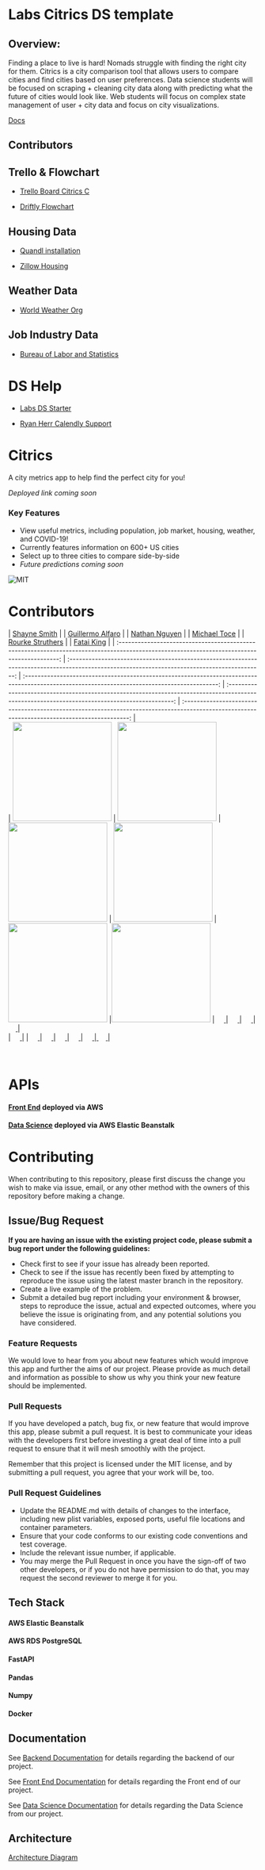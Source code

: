 # Labs Citrics DS template

## Overview:
Finding a place to live is hard! Nomads struggle with finding the right city for them. Citrics is a city comparison tool that allows users to compare cities and find cities based on user preferences. Data science students will be focused on scraping + cleaning city data along with predicting what the future of cities would look like. Web students will focus on complex state management of user + city data and focus on city visualizations.


[Docs](https://docs.labs.lambdaschool.com/data-science/)

## Contributors 

## Trello & Flowchart 
- [Trello Board Citrics C](https://trello.com/b/PvrxsbYt/citrics-team-c)

- [Driftly Flowchart](https://whimsical.com/WRYEVkz4ZedhsaPeTjfDK5)


## Housing Data
- [Quandl installation](https://docs.quandl.com/docs/python-installation)
 
- [Zillow Housing](https://www.zillow.com/research/data/)
 

## Weather Data
- [World Weather Org](https://www.worldweatheronline.com/developer/premium-api-explorer.aspx)


## Job Industry Data
- [Bureau of Labor and Statistics](https://www.bls.gov/data/) 


# DS Help

- [Labs DS Starter](https://docs.labs.lambdaschool.com/data-science/)

- [Ryan Herr Calendly Support](https://calendly.com/ryan-herr)

# Citrics

A city metrics app to help find the perfect city for you!

*Deployed link coming soon*

### Key Features

- View useful metrics, including population, job market, housing, weather, and COVID-19!
- Currently features information on 600+ US cities
- Select up to three cities to compare side-by-side
- *Future predictions coming soon*


![MIT](https://img.shields.io/packagist/l/doctrine/orm.svg)

# Contributors


|                                                      [Shayne Smith](https://github.com/shayne-smith)                                        |               |                                                       [Guillermo Alfaro](https://github.com/galfarotolon)                                   |                    |                                                      [Nathan Nguyen](https://github.com/NathanNNguyen)                                      |                        |                                                       [Michael Toce](https://github.com/mtoce)                                              | |                                                       [Rourke Struthers](https://github.com/rourke_struthers)                               |
|                                                        [Fatai King](https://github.com/fatai_king)                                          |
| :-----------------------------------------------------------------------------------------------------------------------------------------: | :-------------------------------------------------------------------------------------------------------------------------------------------: | :-------------------------------------------------------------------------------------------------------------------------------------------: | :-------------------------------------------------------------------------------------------------------------------------------------------: | :-------------------------------------------------------------------------------------------------------------------------------------------: |  
| [<img src="https://avatars0.githubusercontent.com/u/56325086?s=460&u=b246352a5f89814e5ebb27f3ebcfd2e8b13f7e9d&v=4" width = "200" />](https://github.com/shayne-smith) | [<img src="https://avatars1.githubusercontent.com/u/61952859?s=460&v=4" width = "200" />](https://github.com/galfarotolon) | [<img src="https://avatars0.githubusercontent.com/u/60860402?s=460&u=b068adba925c72ac39ac5326a1138ba749083ae4&v=4" width = "200" />](https://github.com/NathanNNguyen) | [<img src="https://avatars1.githubusercontent.com/u/56779420?s=460&u=bdfa464ded76ede970e9bfbe69dd81bd53a914d0&v=4" width = "200" />](https://github.com/mtoce) | [<img src="https://avatars3.githubusercontent.com/u/17439087?s=460&u=f9cdb3a55e942143c590bd572d27f935aa1d555b&v=4" width = "200" />](https://github.com/struth-rourke) |[<img src="https://avatars3.githubusercontent.com/u/17439087?s=460&u=f9cdb3a55e942143c590bd572d27f935aa1d555b&v=4" width = "200" />](https://github.com/fatai_king) 
|                                [<img src="https://github.com/favicon.ico" width="15"> ](https://github.com/shayne-smith)                                |                            [<img src="https://github.com/favicon.ico" width="15"> ](https://github.com/galfarotolon)                             |                          [<img src="https://github.com/favicon.ico" width="15"> ](https://github.com/NathanNNguyen)                           |                          [<img src="https://github.com/favicon.ico" width="15"> ](https://github.com/mtoce)                           |                          [<img src="https://github.com/favicon.ico" width="15"> ](https://github.com/rourke_struthers)          
|  [<img src="https://github.com/favicon.ico" width="15"> ](https://github.com/fatai_king)                           | 
|                [ <img src="https://media-exp1.licdn.com/dms/image/C5603AQHpW8GnM12dsw/profile-displayphoto-shrink_800_800/0?e=1608768000&v=beta&t=Gvtp6G7sxTmR6xppZujbIu0K7EiFgXpMJiSaTWSItRk" width="15"> ](https://www.linkedin.com/in/shayne-smith1/)                |                 [ <img src="https://media-exp1.licdn.com/dms/image/C5603AQFs_1-98INRkg/profile-displayphoto-shrink_800_800/0?e=1608768000&v=beta&t=vjVFk8WYcU-Xed_ClrDpL8FkHA0CF0a75IJ7bnOnlQM" width="15"> ](https://www.linkedin.com/in/guillermo-alfaro/)                 |                [ <img src="https://media-exp1.licdn.com/dms/image/C5603AQF82mr__eLwBw/profile-displayphoto-shrink_800_800/0?e=1608768000&v=beta&t=AEXHrtYAUrafPsq8IPbVXE6wb2EfQSfH6W3_RzztQCQ" width="15"> ](https://www.linkedin.com/in/nathannnguyen/)                |                 [ <img src="https://avatars1.githubusercontent.com/u/30447847?s=400&u=cfb25b5ac014bb57c1da09e0e53c349993243129&v=4" width="15"> ](https://www.linkedin.com/in/mtoce/)                 |                 [ <img src="https://media-exp1.licdn.com/dms/image/C4E03AQElC1OqdIepww/profile-displayphoto-shrink_800_800/0?e=1608768000&v=beta&t=gKZ0LSiPXcmX48vebs1iJvfHr_mvzhFrW26jOvRA6tU" width="15"> ](https://www.linkedin.com/in/rourkestruthers/)                 |[ <img src="https://static.licdn.com/sc/h/al2o9zrvru7aqj8e1x2rzsrca" width="15"> ](https://www.linkedin.com/in/fatai-king-8b2b5a9b/)                 |


<br>

# APIs

#### [Front End](https://c.citrics.dev/) deployed via AWS

#### [Data Science](https://c-ds-driftly.citrics.dev/) deployed via AWS Elastic Beanstalk

# Contributing

When contributing to this repository, please first discuss the change you wish to make via issue, email, or any other method with the owners of this repository before making a change.

## Issue/Bug Request

**If you are having an issue with the existing project code, please submit a bug report under the following guidelines:**

- Check first to see if your issue has already been reported.
- Check to see if the issue has recently been fixed by attempting to reproduce the issue using the latest master branch in the repository.
- Create a live example of the problem.
- Submit a detailed bug report including your environment & browser, steps to reproduce the issue, actual and expected outcomes, where you believe the issue is originating from, and any potential solutions you have considered.

### Feature Requests

We would love to hear from you about new features which would improve this app and further the aims of our project. Please provide as much detail and information as possible to show us why you think your new feature should be implemented.

### Pull Requests

If you have developed a patch, bug fix, or new feature that would improve this app, please submit a pull request. It is best to communicate your ideas with the developers first before investing a great deal of time into a pull request to ensure that it will mesh smoothly with the project.

Remember that this project is licensed under the MIT license, and by submitting a pull request, you agree that your work will be, too.

### Pull Request Guidelines

- Update the README.md with details of changes to the interface, including new plist variables, exposed ports, useful file locations and container parameters.
- Ensure that your code conforms to our existing code conventions and test coverage.
- Include the relevant issue number, if applicable.
- You may merge the Pull Request in once you have the sign-off of two other developers, or if you do not have permission to do that, you may request the second reviewer to merge it for you.


## Tech Stack

#### AWS Elastic Beanstalk
#### AWS RDS PostgreSQL
#### FastAPI
#### Pandas
#### Numpy
#### Docker

## Documentation

See [Backend Documentation](https://github.com/Lambda-School-Labs/Labs26-Citrics-BE-TeamC) for details regarding the backend of our project.

See [Front End Documentation](https://github.com/Lambda-School-Labs/Labs26-Citrics-FE-TeamC) for details regarding the Front end of our project.

See [Data Science Documentation](https://github.com/Lambda-School-Labs/Labs26-Citrics-DS-TeamC) for details regarding the Data Science from our project.

## Architecture

[Architecture Diagram](https://whimsical.com/WRYEVkz4ZedhsaPeTjfDK5)
